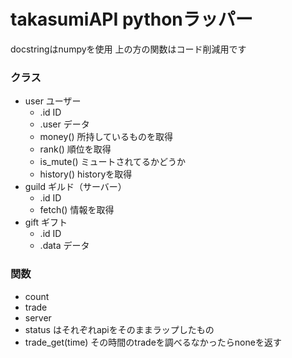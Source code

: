 # takasumiAPI pythonラッパー
docstringはnumpyを使用
上の方の関数はコード削減用です
### クラス
- user ユーザー
  - .id ID
  - .user データ
  - money() 所持しているものを取得
  - rank() 順位を取得
  - is_mute() ミュートされてるかどうか
  - history() historyを取得
- guild ギルド（サーバー）
  - .id ID
  - fetch() 情報を取得
- gift ギフト
  - .id ID
  - .data データ

### 関数
- count
- trade
- server
- status 
はそれぞれapiをそのままラップしたもの
- trade_get(time) その時間のtradeを調べるなかったらnoneを返す